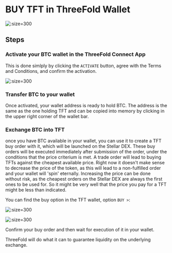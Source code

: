 # BUY TFT in ThreeFold Wallet

![](img/tft_wallet_mobile.png ':size=300')

## Steps

### Activate your BTC wallet in the ThreeFold Connect App

This is done simlply by clicking the `ACTIVATE` button, agree with the Terms and Conditions, and confirm the activation.

![](img/btc_activate.jpg ':size=300')

### Transfer BTC to your wallet

Once activated, your wallet address is ready to hold BTC. The address is the same as the one holding TFT and can be copied into memory by clicking in the upper right corner of the wallet bar. 

### Exchange BTC into TFT

once you have BTC available in your wallet, you can use it to create a TFT buy order with it, which will be launched on the Stellar DEX. 
These buy orders will be executed immediately after submission of the order, under the conditions that the price criterium is met. A trade order will lead to buying TFTs against the cheapest available price. Right now it doesn't make sense to decrease the price of the token, as this will lead to a non-fulfilled order and your wallet will 'spin' eternally. 
Increasing the price can be done without risk, as the cheapest orders on the Stellar DEX are always the first ones to be used for. 
So it might be very well that the price you pay for a TFT might be less than indicated. 

You can find the buy option in the TFT wallet, option `BUY >`: 

![](img/btc_deposit.jpg ':size=300')

![](img/tft_buy_order.jpg ':size=300')

Confirm your buy order and then wait for execution of it in your wallet. 

ThreeFold will do what it can to guarantee liquidity on the underlying exchange.

